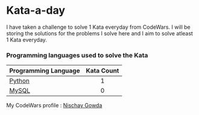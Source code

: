 # Kata-a-day
I have taken a challenge to solve 1 Kata everyday from CodeWars. I will be storing the solutions for the problems I solve here and I aim to solve atleast 1 Kata everyday. 



### Programming languages used to solve the Kata

|    Programming Language  |    Kata Count  | 
|----------|:-------------:|
| [Python](https://github.com/varunu28/A-Kata-A-Day/tree/master/Python) | 1 | 
| [MySQL](https://github.com/varunu28/A-Kata-A-Day/tree/master/SQL) | 0 |




My CodeWars profile : [Nischay Gowda](https://www.codewars.com/users/Nischay)
